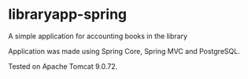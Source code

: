 # libraryapp-spring
A simple application for accounting books in the library

Application was made using Spring Core, Spring MVC and PostgreSQL.

Tested on Apache Tomcat 9.0.72.
